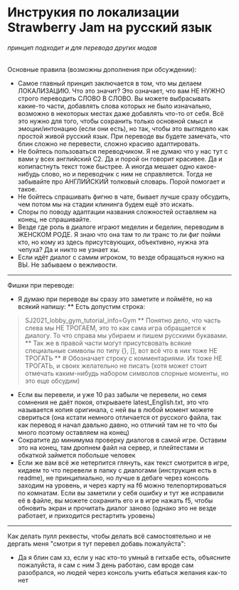# Инструкия по локализации Strawberry Jam на русский язык
###### принцип подходит и для перевода других модов

Основные правила (возможны дополнения при обсуждении):
* Самое главный принцип заключается в том, что мы делаем ЛОКАЛИЗАЦИЮ. Что это значит? Это означает, что вам НЕ НУЖНО строго переводить СЛОВО В СЛОВО. Вы можете выбрасывать какие-то части, добавлять слова которых не было изначально, возможно в некоторых местах даже добавлять что-то от себя. Всё это нужно для того, чтобы сохранить только основной смысл и эмоции/интонацию (если они есть), но так, чтобы это выглядело как простой живой русский язык. При переводе вы будете замечать, что блин сложно не перевести, сложно красиво адаптировать.
* Не бойтесь пользоваться переводчиком. Я не думаю что у нас тут с вами у всех английский С2. Да и порой он говорит красивее. Да и копипастнуть текст тоже быстрее. А иногда мешает одно какое-нибудь слово, но и переводчик с ним не справляется. Тогда не забывайте про АНГЛИЙСКИЙ толковый словарь. Порой помогает и такое.
* Не бойтесь спрашивать фигню в чате, бывает лучше сразу обсудить, чем потом мы на стадии клининга будем ещё это искать.
* Споры по поводу адаптации названия сложностей оставляем на конец, не спрашивайте.
* Везде где роль в диалоге играют меделин и беделин, переводим в ЖЕНСКОМ РОДЕ. Я знаю что она там то ли транс то ли фиг пойми кто, но кому из здесь присутсвующих, объективно, нужна эта чепуха? Да и никто не узнает хы.
* Если идёт диалог с самим игроком, то везде обращаться нужно на ВЫ. Не забываем о вежливости.
***
Фишки при переводе:
* Я думаю при переводе вы сразу это заметите и поймёте, но на всякий напишу:
** Есть допустим строка:
> SJ2021_lobby_gym_tutorial_info=Gym
** Понятно дело, что часть слева мы НЕ ТРОГАЕМ, это то как сама игра обращается к диалогу. То что справа мы убираем и пишем русскими букавами.
** Так же в правой части могут присутсвовать всякие специальные символы по типу \{\}, \[\], вот всё что в них тоже НЕ ТРОГАТЬ
** \# Обозначает строку с комментариями. Их тоже НЕ ТРОГАТЬ, и своих желательно не писать (хотя может стоит отмечать каким-нибудь набором символов спорные моменты, но это еще обсудим)
* Если вы перевели, и уже 10 раз забыли че перевели, но семя сомнения не даёт покоя, открываете latest_English.txt, это что называется копия оригинала, с ней вы в любой момент можете свериться (она кстати немного отличается от русского файла, так как перевод я начал давльно давно, но отличий там не то что бы много поэтому оставляем на конец)
* Сократите до минимума проверку диалогов в самой игре. Оставим это на конец, там дропнем файл на сервер, и плейтестами и обкаткой займется побольше человек 
* Если же вам всё же нетерпится глянуть, как текст смотрится в игре, кидаем то что перевели в папку с диалогами (инструкция есть в readme), не принципиально, но лучше в дебаге через консоль заходим на уровень, и через карту на f6 можно телепортироваться по комнатам. Если вы заметили у себя ошибку и тут же исправили её в файле, вы можете сохранить его и в игре нажать f5, чтобы обновить экран и прочитать диалог заново (однако это не везде работает, и приходится рестартить уровень)
***
Как делать пулл реквесты, чтобы делать всё самостоятельно и не дергать меня "смотри я тут перевел добавь пожалуйста":
* Да я блин сам хз, если у нас кто-то умный в гитхабе есть, объясните пожалуйста, я сам с ним 3 день работаю, сам вроде сам разобрался, но людей через консоль учить ебаться желания как-то нет